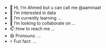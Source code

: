 - 👋 Hi, I’m Ahmed but u can call me @aaminaat
- 👀 I’m interested in data 
- 🌱 I’m currently learning ...
- 💞️ I’m looking to collaborate on ...
- 📫 How to reach me ...
- 😄 Pronouns: ...
- ⚡ Fun fact: ...

<!---
aaminaat/aaminaat is a ✨ special ✨ repository because its `README.md` (this file) appears on your GitHub profile.
You can click the Preview link to take a look at your changes.
--->
